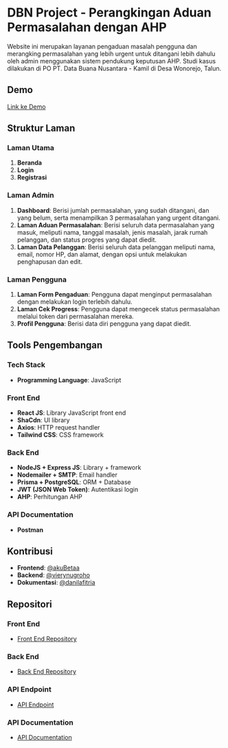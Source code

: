 # DBN Project - Perangkingan Aduan Permasalahan dengan AHP

Website ini merupakan layanan pengaduan masalah pengguna dan merangking permasalahan yang lebih urgent untuk ditangani lebih dahulu oleh admin menggunakan sistem pendukung keputusan AHP. Studi kasus dilakukan di PO PT. Data Buana Nusantara - Kamil di Desa Wonorejo, Talun.

## Demo
[Link ke Demo](https://linkke.demo)

## Struktur Laman

### Laman Utama
1. **Beranda**
2. **Login**
3. **Registrasi**

### Laman Admin
1. **Dashboard**: Berisi jumlah permasalahan, yang sudah ditangani, dan yang belum, serta menampilkan 3 permasalahan yang urgent ditangani.
2. **Laman Aduan Permasalahan**: Berisi seluruh data permasalahan yang masuk, meliputi nama, tanggal masalah, jenis masalah, jarak rumah pelanggan, dan status progres yang dapat diedit.
3. **Laman Data Pelanggan**: Berisi seluruh data pelanggan meliputi nama, email, nomor HP, dan alamat, dengan opsi untuk melakukan penghapusan dan edit.

### Laman Pengguna
1. **Laman Form Pengaduan**: Pengguna dapat menginput permasalahan dengan melakukan login terlebih dahulu.
2. **Laman Cek Progress**: Pengguna dapat mengecek status permasalahan melalui token dari permasalahan mereka.
3. **Profil Pengguna**: Berisi data diri pengguna yang dapat diedit.

## Tools Pengembangan

### Tech Stack
- **Programming Language**: JavaScript

### Front End
- **React JS**: Library JavaScript front end
- **ShaCdn**: UI library
- **Axios**: HTTP request handler
- **Tailwind CSS**: CSS framework

### Back End
- **NodeJS + Express JS**: Library + framework
- **Nodemailer + SMTP**: Email handler
- **Prisma + PostgreSQL**: ORM + Database
- **JWT (JSON Web Token)**: Autentikasi login
- **AHP**: Perhitungan AHP

### API Documentation
- **Postman**

## Kontribusi
- **Frontend**: [@akuBetaa](https://github.com/akuBetaa/)
- **Backend**: [@vierynugroho](https://github.com/vierynugroho)
- **Dokumentasi**: [@danilafitria]()

## Repositori

### Front End
- [Front End Repository](https://github.com/akuBetaa/dbn-project)

### Back End
- [Back End Repository](https://github.com/vierynugroho/SPK-internet-service-provider.git)

### API Endpoint
- [API Endpoint](https://team-a-spk-internet-service-provider.vercel.app/api/v1)

### API Documentation
- [API Documentation](https://documenter.getpostman.com/view/22814931/2sA3XJkQLg)
